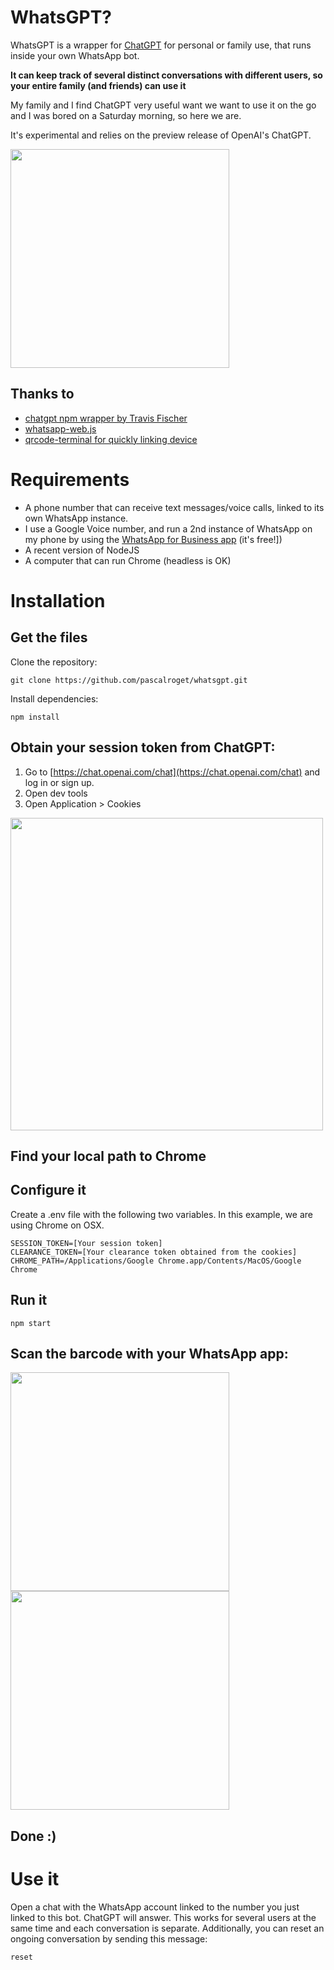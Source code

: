# WhatsGPT?

WhatsGPT is a wrapper for [ChatGPT](https://openai.com/blog/chatgpt/) for personal or family use, that runs inside your own WhatsApp bot.

**It can keep track of several distinct conversations with different users, so your entire family (and friends) can use it**

My family and I find ChatGPT very useful want we want to use it on the go and I was bored on a Saturday morning, so here we are.

It's experimental and relies on the preview release of OpenAI's ChatGPT.

<img width="350" src="https://user-images.githubusercontent.com/18585190/206880862-7bdb74d1-728e-4177-a5c1-e7e7243777b6.jpg" />

## Thanks to

- [chatgpt npm wrapper by Travis Fischer](https://github.com/transitive-bullshit/chatgpt-api)
- [whatsapp-web.js](https://wwebjs.dev/guide/)
- [qrcode-terminal for quickly linking device](https://www.npmjs.com/package/qrcode-terminal)

# Requirements

- A phone number that can receive text messages/voice calls, linked to its own WhatsApp instance.
- I use a Google Voice number, and run a 2nd instance of WhatsApp on my phone by using the [WhatsApp for Business app](https://business.whatsapp.com/) (it's free!])
- A recent version of NodeJS
- A computer that can run Chrome (headless is OK)

# Installation

## Get the files

Clone the repository:

```console
git clone https://github.com/pascalroget/whatsgpt.git
```

Install dependencies:

```console
npm install
```

## Obtain your session token from ChatGPT:

1. Go to [https://chat.openai.com/chat](https://chat.openai.com/chat) and log in or sign up.
2. Open dev tools
3. Open Application > Cookies

<img src="https://raw.githubusercontent.com/transitive-bullshit/chatgpt-api/HEAD/media/session-token.png" width="500" />

## Find your local path to Chrome

## Configure it

Create a .env file with the following two variables. In this example, we are using Chrome on OSX.

```console
SESSION_TOKEN=[Your session token]
CLEARANCE_TOKEN=[Your clearance token obtained from the cookies]
CHROME_PATH=/Applications/Google Chrome.app/Contents/MacOS/Google Chrome
```

## Run it

```console
npm start
```

## Scan the barcode with your WhatsApp app:

<img width="350" src="https://user-images.githubusercontent.com/18585190/206880813-622c104f-d938-45d2-944d-9e0a7abeedab.jpg" />

<img width="350" src="https://user-images.githubusercontent.com/18585190/206880812-52a6b414-377c-437e-a9ea-52df39795f6b.jpg" />

## Done :)

# Use it

Open a chat with the WhatsApp account linked to the number you just linked to this bot. ChatGPT will answer. This works for several users at the same time and each conversation is separate.
Additionally, you can reset an ongoing conversation by sending this message:

```console
reset
```
